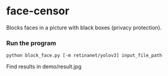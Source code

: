 # face-censor
Blocks faces in a picture with black boxes (privacy protection).

### Run the program
```python block_face.py [-m retinanet/yolov3] input_file_path```

Find results in demo/result.jpg
